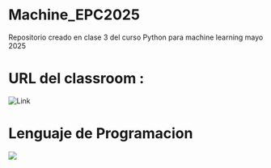 # Machine_EPC2025
Repositorio creado en clase 3 del curso Python para machine learning mayo 2025
# URL del classroom : 
![Link](https://classroom.google.com/c/NzgzOTI5MjcyNTE1)
# Lenguaje de Programacion
![](https://www.python.org/static/community_logos/python-logo.png)
